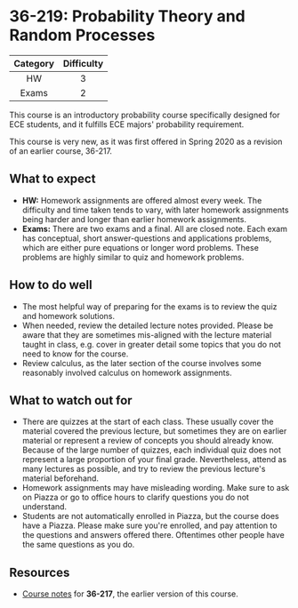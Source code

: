 # 36-219: Probability Theory and Random Processes

| Category | Difficulty |
| :------: | :--------: |
|    HW    |     3      |
|  Exams   |     2      |

This course is an introductory probability course specifically designed for ECE students, and it fulfills ECE majors' probability requirement. 

This course is very new, as it was first offered in Spring 2020 as a revision of an earlier course, 36-217.

## What to expect

- **HW:** Homework assignments are offered almost every week. The difficulty and time taken tends to vary, with later homework assignments being harder and longer than earlier homework assignments. 
- **Exams:** There are two exams and a final. All are closed note. Each exam has conceptual, short answer-questions and applications problems, which are either pure equations or longer word problems. These problems are highly similar to quiz and homework problems. 

## How to do well

- The most helpful way of preparing for the exams is to review the quiz and homework solutions.
- When needed, review the detailed lecture notes provided. Please be aware that they are sometimes mis-aligned with the lecture material taught in class, e.g. cover in greater detail some topics that you do not need to know for the course.
- Review calculus, as the later section of the course involves some reasonably involved calculus on homework assignments.

## What to watch out for

- There are quizzes at the start of each class. These usually cover the material covered the previous lecture, but sometimes they are on earlier material or represent a review of concepts you should already know. Because of the large number of quizzes, each individual quiz does not represent a large proportion of your final grade. Nevertheless, attend as many lectures as possible, and try to review the previous lecture's material beforehand.
- Homework assignments may have misleading wording. Make sure to ask on Piazza or go to office hours to clarify questions you do not understand.
- Students are not automatically enrolled in Piazza, but the course does have a Piazza. Please make sure you're enrolled, and pay attention to the questions and answers offered there. Oftentimes other people have the same questions as you do.

## Resources

- [Course notes](https://github.com/mikinty/CMU-Notes/blob/master/36-217/36217_Notes_Complete.pdf) for **36-217**, the earlier version of this course.